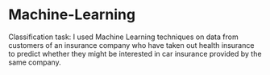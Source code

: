 # Machine-Learning

Classification task: I used Machine Learning techniques on data from customers of an insurance company who have taken out health insurance to predict whether they might be interested in car insurance provided by the same company. 
